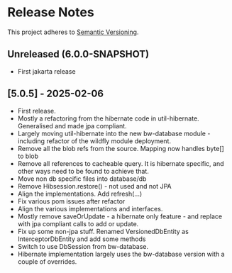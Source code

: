 # Release Notes

This project adheres to [Semantic Versioning](https://semver.org/spec/v2.0.0.html).

## Unreleased (6.0.0-SNAPSHOT)
* First jakarta release

## [5.0.5] - 2025-02-06
* First release.
* Mostly a refactoring from the hibernate code in util-hibernate. Generalised and made jpa compliant.
* Largely moving util-hibernate into the new bw-database module - including refactor of the wildfly module deployment.
* Remove all the blob refs from the source. Mapping now handles byte[] to blob
* Remove all references to cacheable query. It is hibernate specific, and other ways need to be found to achieve that.
* Move non db specific files into database/db
* Remove Hibsession.restore() - not used and not JPA
* Align the implementations. Add refresh(...)
* Fix various pom issues after refactor
* Align the various implementations and interfaces.
* Mostly remove saveOrUpdate - a hibernate only feature - and replace with jpa compliant calls to add or update.
* Fix up some non-jpa stuff.
  Renamed VersionedDbEntity as InterceptorDbEntity and add some methods
* Switch to use DbSession from bw-database.
* Hibernate implementation largely uses the bw-database version with a couple of overrides.

